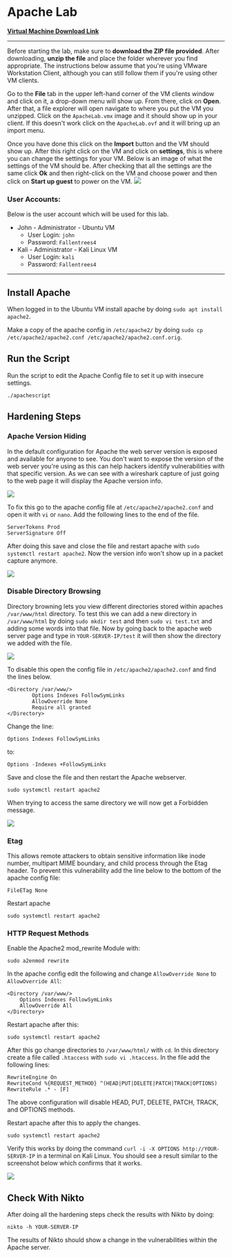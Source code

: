# Apache Lab

[**Virtual Machine Download Link**](https://drive.google.com/drive/folders/10Y3jRyScdK6iKDhE9-e7CIZvh_Ns54wS?usp=sharing)

------

Before starting the lab, make sure to **download the ZIP file provided**. After downloading, **unzip the file** and place the folder wherever you find appropriate. The instructions below assume that you're using VMware Workstation Client, although you can still follow them if you're using other VM clients.

Go to the **File** tab in the upper left-hand corner of the VM clients window and click on it, a drop-down menu will show up. From there, click on **Open**. After that, a file explorer will open navigate to where you put the VM you unzipped. Click on the `ApacheLab.vmx` image and it should show up in your client. If this doesn't work click on the `ApacheLab.ovf` and it will bring up an import menu. 

Once you have done this click on the **Import** button and the VM should show up. After this right click on the VM and click on **settings**, this is where you can change the settings for your VM. Below is an image of what the settings of the VM should be. After checking that all the settings are the same click **Ok** and then right-click on the VM and choose power and then click on **Start up guest** to power on the VM.
![](https://github.com/liamb8/capstone/blob/main/Labs/SSH%20Hardening/Pictures/vmsettings.jpg)

### User Accounts:

Below is the user account which will be used for this lab.

- John - Administrator - Ubuntu VM
  - User Login: `john`
  - Password: `Fallentrees4`
- Kali - Administrator - Kali Linux VM
  - User Login: `kali`
  - Password: `Fallentrees4`

------

## Install Apache

When logged in to the Ubuntu VM install apache by doing `sudo apt install apache2`. 

Make a copy of the apache config in `/etc/apache2/` by doing `sudo cp /etc/apache2/apache2.conf /etc/apache2/apache2.conf.orig`.

## Run the Script

Run the script to edit the Apache Config file to set it up with insecure settings.

`./apachescript`

## Hardening Steps



### Apache Version Hiding

In the default configuration for Apache the web server version is exposed and available for anyone to see. You don't want to expose the version of the web server you're using as this can help hackers identify vulnerabilities with that specific version. As we can see with a wireshark capture of just going to the web page it will display the Apache version info.

![](https://github.com/liamb8/capstone/blob/main/Labs/Apache%20Lab/Pictures/apacheversion.JPG)

To fix this go to the apache config file at `/etc/apache2/apache2.conf` and open it with `vi` or `nano`. Add the following lines to the end of the file.

```
ServerTokens Prod
ServerSignature Off
```

After doing this save and close the file and restart apache with `sudo systemctl restart apache2`. Now the version info won't show up in a packet capture anymore.

![](https://github.com/liamb8/capstone/blob/main/Labs/Apache%20Lab/Pictures/apacheversiongone.JPG)

### Disable Directory Browsing

Directory browning lets you view different directories stored within apaches `/var/www/html` directory. To test this we can add a new directory in `/var/www/html` by doing `sudo mkdir test` and then `sudo vi test.txt` and adding some words into that file. Now by going back to the apache web server page and type in `YOUR-SERVER-IP/test` it will then show the directory we added with the file. 

![](https://github.com/liamb8/capstone/blob/main/Labs/Apache%20Lab/Pictures/directory.JPG)

To disable this open the config file in `/etc/apache2/apache2.conf` and find the lines below.

```
<Directory /var/www/>
        Options Indexes FollowSymLinks
        AllowOverride None
        Require all granted
</Directory>
```

Change the line:

`Options Indexes FollowSymLinks`

to:

`Options -Indexes +FollowSymLinks`

Save and close the file and then restart the Apache webserver.

`sudo systemctl restart apache2`

When trying to access the same directory we will now get a Forbidden message.

![](https://github.com/liamb8/capstone/blob/main/Labs/Apache%20Lab/Pictures/forbidden.JPG)

### Etag

This allows remote attackers to obtain sensitive information like inode number, multipart MIME boundary, and child process through the Etag header. To prevent this vulnerability add the line below to the bottom of the apache config file:

`FileETag None`

Restart apache

`sudo systemctl restart apache2`

### HTTP Request Methods

Enable the Apache2 mod_rewrite Module with:

`sudo a2enmod rewrite`

In the apache config edit the following and change `AllowOverride None` to `AllowOverride All`:

```
<Directory /var/www/>
    Options Indexes FollowSymLinks
    AllowOverride All 
</Directory>
```

Restart apache after this:

`sudo systemctl restart apache2`

After this go change directories to `/var/www/html/` with `cd`. In this directory create a file called `.htaccess` with `sudo vi .htaccess`. In the file add the following lines:

```
RewriteEngine On
RewriteCond %{REQUEST_METHOD} ^(HEAD|PUT|DELETE|PATCH|TRACK|OPTIONS) 
RewriteRule .* - [F]
```

The above configuration will disable HEAD, PUT, DELETE, PATCH, TRACK, and OPTIONS methods.

Restart apache after this to apply the changes.

`sudo systemctl restart apache2`

Verify this works by doing the command `curl -i -X OPTIONS http://YOUR-SERVER-IP` in a terminal on Kali Linux. You should see a result similar to the screenshot below which confirms that it works.

![](https://github.com/liamb8/capstone/blob/main/Labs/Apache%20Lab/Pictures/403forbidden.JPG)

## Check With Nikto

After doing all the hardening steps check the results with Nikto by doing:

`nikto -h YOUR-SERVER-IP`

The results of Nikto should show a change in the vulnerabilities within the Apache server. 